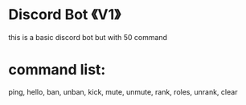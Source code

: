 # Discord Bot 《V1》

this is a basic discord bot
but with 50 command

# command list:

ping, hello, ban, unban, kick, mute, unmute, rank, roles, unrank, clear

